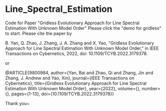 # Line_Spectral_Estimation
Code for Paper "Gridless Evolutionary Approach for Line Spectral Estimation With Unknown Model Order"
Please click the "demo for gridless" to start.
Please cite the paper by

B. Yan, Q. Zhao, J. Zhang, J. A. Zhang and X. Yao, "Gridless Evolutionary Approach for Line Spectral Estimation With Unknown Model Order," in IEEE Transactions on Cybernetics, 2022, doi: 10.1109/TCYB.2022.3179378.

or

@ARTICLE{9800984,
  author={Yan, Bai and Zhao, Qi and Zhang, Jin and Zhang, J. Andrew and Yao, Xin},
  journal={IEEE Transactions on Cybernetics}, 
  title={Gridless Evolutionary Approach for Line Spectral Estimation With Unknown Model Order}, 
  year={2022},
  volume={},
  number={},
  pages={1-13},
  doi={10.1109/TCYB.2022.3179378}}
  
Thank you~
